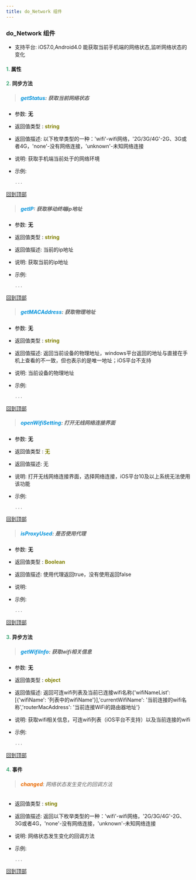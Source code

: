 ```yaml
---
title: do_Network 组件
---
```


### do_Network 组件

* 支持平台: iOS7.0,Android4.0
能获取当前手机端的网络状态,监听网络状态的变化

#### <font color ='#40A977'>**1.**</font> 属性

#### <font color ='#40A977'>**2.**</font> 同步方法

>##### <font color ='#0092db'>**getStatus**</font>: 获取当前网络状态

- 参数: **无**
- 返回值类型 : <font color ='#808000'>**string**</font>
- 返回值描述: 以下枚举类型的一种：'wifi'-wifi网络，'2G/3G/4G'-2G、3G或者4G，'none'-没有网络连接，'unknown'-未知网络连接
- 说明: 获取手机端当前处于的网络环境
- 示例:

  ```javascript
  ...

  ```

[回到顶部](#top)

>##### <font color ='#0092db'>**getIP**</font>: 获取移动终端ip地址

- 参数: **无**
- 返回值类型 : <font color ='#808000'>**string**</font>
- 返回值描述: 当前的ip地址
- 说明: 获取当前的ip地址
- 示例:

  ```javascript
  ...

  ```

[回到顶部](#top)

>##### <font color ='#0092db'>**getMACAddress**</font>: 获取物理地址

- 参数: **无**
- 返回值类型 : <font color ='#808000'>**string**</font>
- 返回值描述: 返回当前设备的物理地址，windows平台返回的地址与直接在手机上查看的不一致，但也表示的是唯一地址；iOS平台不支持
- 说明: 当前设备的物理地址
- 示例:

  ```javascript
  ...

  ```

[回到顶部](#top)

>##### <font color ='#0092db'>**openWifiSetting**</font>: 打开无线网络连接界面

- 参数: **无**
- 返回值类型 : <font color ='#808000'>**无**</font>
- 返回值描述: 无
- 说明: 打开无线网络连接界面，选择网络连接，iOS平台10及以上系统无法使用该功能
- 示例:

  ```javascript
  ...

  ```

[回到顶部](#top)

>##### <font color ='#0092db'>**isProxyUsed**</font>: 是否使用代理

- 参数: **无**
- 返回值类型 : <font color ='#808000'>**Boolean**</font>
- 返回值描述: 使用代理返回true，没有使用返回false
- 说明: 
- 示例:

  ```javascript
  ...

  ```

[回到顶部](#top)

#### <font color ='#40A977'>**3.**</font> 异步方法

>##### <font color ='#0092db'>**getWifiInfo**</font>: 获取wifi相关信息

- 参数: **无**
- 返回值类型 : <font color ='#808000'>**object**</font>
- 返回值描述: 返回可连wifi列表及当前已连接wifi名称{'wifiNameList': [{'wifiName': '列表中的wifiName'}],'currentWifiName': '当前连接的wifi名称','routerMacAddress': '当前连接WiFi的路由器地址'}
- 说明: 获取wifi相关信息，可连wifi列表（iOS平台不支持）以及当前连接的wifi
- 示例:

  ```javascript
  ...

  ```

[回到顶部](#top)


#### <font color ='#40A977'>**4.**</font> 事件

>###### <font color ='#e96900'>**changed**</font>: 网络状态发生变化的回调方法

- 返回值类型 : <font color ='#808000'>**sting**</font>
- 返回值描述: 返回以下枚举类型的一种：'wifi'-wifi网络，'2G/3G/4G'-2G、3G或者4G，'none'-没有网络连接，'unknown'-未知网络连接
- 说明: 网络状态发生变化的回调方法
- 示例:

  ```javascript
  ...

  ```

[回到顶部](#top)


